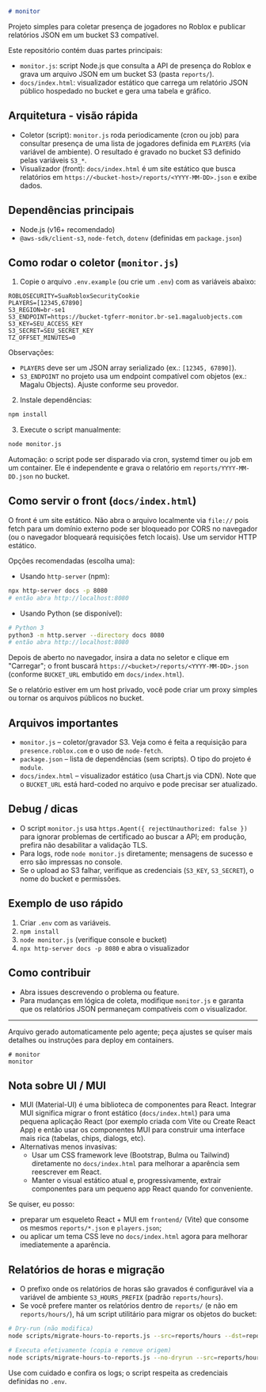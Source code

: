 ```markdown
# monitor
```

Projeto simples para coletar presença de jogadores no Roblox e publicar relatórios JSON em um bucket S3 compatível.

Este repositório contém duas partes principais:

- `monitor.js`: script Node.js que consulta a API de presença do Roblox e grava um arquivo JSON em um bucket S3 (pasta `reports/`).
- `docs/index.html`: visualizador estático que carrega um relatório JSON público hospedado no bucket e gera uma tabela e gráfico.

## Arquitetura - visão rápida

- Coletor (script): `monitor.js` roda periodicamente (cron ou job) para consultar presença de uma lista de jogadores definida em `PLAYERS` (via variável de ambiente). O resultado é gravado no bucket S3 definido pelas variáveis `S3_*`.
- Visualizador (front): `docs/index.html` é um site estático que busca relatórios em `https://<bucket-host>/reports/<YYYY-MM-DD>.json` e exibe dados.

## Dependências principais

- Node.js (v16+ recomendado)
- `@aws-sdk/client-s3`, `node-fetch`, `dotenv` (definidas em `package.json`)

## Como rodar o coletor (`monitor.js`)

1. Copie o arquivo `.env.example` (ou crie um `.env`) com as variáveis abaixo:

```
ROBLOSECURITY=SuaRobloxSecurityCookie
PLAYERS=[12345,67890]
S3_REGION=br-se1
S3_ENDPOINT=https://bucket-tgferr-monitor.br-se1.magaluobjects.com
S3_KEY=SEU_ACCESS_KEY
S3_SECRET=SEU_SECRET_KEY
TZ_OFFSET_MINUTES=0
```

Observações:

- `PLAYERS` deve ser um JSON array serializado (ex.: `[12345, 67890]`).
- `S3_ENDPOINT` no projeto usa um endpoint compatível com objetos (ex.: Magalu Objects). Ajuste conforme seu provedor.

2. Instale dependências:

```bash
npm install
```

3. Execute o script manualmente:

```bash
node monitor.js
```

Automação: o script pode ser disparado via cron, systemd timer ou job em um container. Ele é independente e grava o relatório em `reports/YYYY-MM-DD.json` no bucket.

## Como servir o front (`docs/index.html`)

O front é um site estático. Não abra o arquivo localmente via `file://` pois fetch para um domínio externo pode ser bloqueado por CORS no navegador (ou o navegador bloqueará requisições fetch locais). Use um servidor HTTP estático.

Opções recomendadas (escolha uma):

- Usando `http-server` (npm):

```bash
npx http-server docs -p 8080
# então abra http://localhost:8080
```

- Usando Python (se disponível):

```bash
# Python 3
python3 -m http.server --directory docs 8080
# então abra http://localhost:8080
```

Depois de aberto no navegador, insira a data no seletor e clique em "Carregar"; o front buscará `https://<bucket>/reports/<YYYY-MM-DD>.json` (conforme `BUCKET_URL` embutido em `docs/index.html`).

Se o relatório estiver em um host privado, você pode criar um proxy simples ou tornar os arquivos públicos no bucket.

## Arquivos importantes

- `monitor.js` – coletor/gravador S3. Veja como é feita a requisição para `presence.roblox.com` e o uso de `node-fetch`.
- `package.json` – lista de dependências (sem scripts). O tipo do projeto é `module`.
- `docs/index.html` – visualizador estático (usa Chart.js via CDN). Note que o `BUCKET_URL` está hard-coded no arquivo e pode precisar ser atualizado.

## Debug / dicas

- O script `monitor.js` usa `https.Agent({ rejectUnauthorized: false })` para ignorar problemas de certificado ao buscar a API; em produção, prefira não desabilitar a validação TLS.
- Para logs, rode `node monitor.js` diretamente; mensagens de sucesso e erro são impressas no console.
- Se o upload ao S3 falhar, verifique as credenciais (`S3_KEY`, `S3_SECRET`), o nome do bucket e permissões.

## Exemplo de uso rápido

1. Criar `.env` com as variáveis.
2. `npm install`
3. `node monitor.js` (verifique console e bucket)
4. `npx http-server docs -p 8080` e abra o visualizador

## Como contribuir

- Abra issues descrevendo o problema ou feature.
- Para mudanças em lógica de coleta, modifique `monitor.js` e garanta que os relatórios JSON permaneçam compatíveis com o visualizador.

---

Arquivo gerado automaticamente pelo agente; peça ajustes se quiser mais detalhes ou instruções para deploy em containers.

```
# monitor
monitor
```

## Nota sobre UI / MUI

- MUI (Material-UI) é uma biblioteca de componentes para React. Integrar MUI significa migrar o front estático (`docs/index.html`) para uma pequena aplicação React (por exemplo criada com Vite ou Create React App) e então usar os componentes MUI para construir uma interface mais rica (tabelas, chips, dialogs, etc).
- Alternativas menos invasivas:
  - Usar um CSS framework leve (Bootstrap, Bulma ou Tailwind) diretamente no `docs/index.html` para melhorar a aparência sem reescrever em React.
  - Manter o visual estático atual e, progressivamente, extrair componentes para um pequeno app React quando for conveniente.

Se quiser, eu posso:

- preparar um esqueleto React + MUI em `frontend/` (Vite) que consome os mesmos `reports/*.json` e `players.json`;
- ou aplicar um tema CSS leve no `docs/index.html` agora para melhorar imediatemente a aparência.

## Relatórios de horas e migração

- O prefixo onde os relatórios de horas são gravados é configurável via a variável de ambiente `S3_HOURS_PREFIX` (padrão `reports/hours`).
- Se você prefere manter os relatórios dentro de `reports/` (e não em `reports/hours/`), há um script utilitário para migrar os objetos do bucket:

```bash
# Dry-run (não modifica)
node scripts/migrate-hours-to-reports.js --src=reports/hours --dst=reports

# Executa efetivamente (copia e remove origem)
node scripts/migrate-hours-to-reports.js --no-dryrun --src=reports/hours --dst=reports
```

Use com cuidado e confira os logs; o script respeita as credenciais definidas no `.env`.
